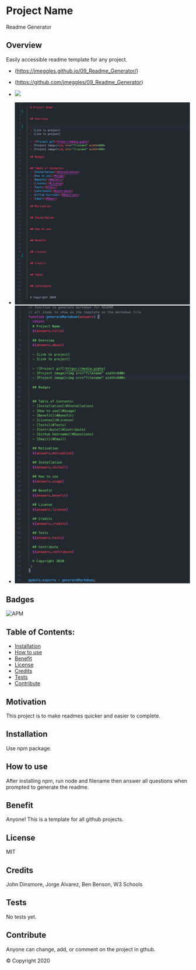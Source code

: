 
  # Project Name
  Readme Generator

  ## Overview 
  Easily accessible readme template for any project.

  - (https://jmeggles.github.io/09_Readme_Generator/)
  - (https://github.com/jmeggles/09_Readme_Generator)

  - ![](https://media.giphy.com/media/WTiciagOjoqx5D3tsM/giphy.gif)
  - <img src="./assets/images/screenshot1.png" width=600>
  - <img src="./assets/images/screenshot2.png" width=600>

  ## Badges
  ![APM](https://img.shields.io/apm/l/npm?color=pink&style=plastic)
  
  ## Table of Contents:
  - [Installation](#Installation)
  - [How to use](#Usage)
  - [Benefit](#Benefit)
  - [License](#License)
  - [Credits](#Credits)
  - [Tests](#Tests)
  - [Contribute](#Contribute)

  ## Motivation
  This project is to make readmes quicker and easier to complete.

  ## Installation
  Use npm package.

  ## How to use
  After installing npm, run node and filename then answer all questions when prompted to generate the readme.

  ## Benefit
  Anyone!  This is a template for all github projects.

  ## License
  MIT

  ## Credits
  John Dinsmore, Jorge Alvarez, Ben Benson, W3 Schools

  ## Tests
  No tests yet.

  ## Contribute
  Anyone can change, add, or comment on the project in gthub.

  © Copyright 2020
